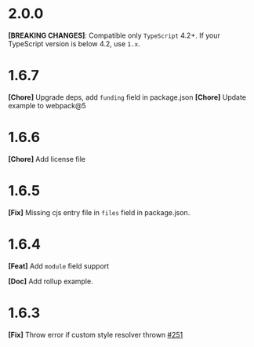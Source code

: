 # 2.0.0

**[BREAKING CHANGES]**: Compatible only `TypeScript` 4.2+. If your TypeScript version is below 4.2, use `1.x`.

# 1.6.7
**[Chore]** Upgrade deps, add `funding` field in package.json
**[Chore]** Update example to webpack@5

# 1.6.6
**[Chore]** Add license file

# 1.6.5
**[Fix]** Missing cjs entry file in `files` field in package.json.

# 1.6.4
**[Feat]** Add `module` field support

**[Doc]** Add rollup example.

# 1.6.3
**[Fix]** Throw error if custom style resolver thrown [#251](https://github.com/Brooooooklyn/ts-import-plugin/issues/251)
